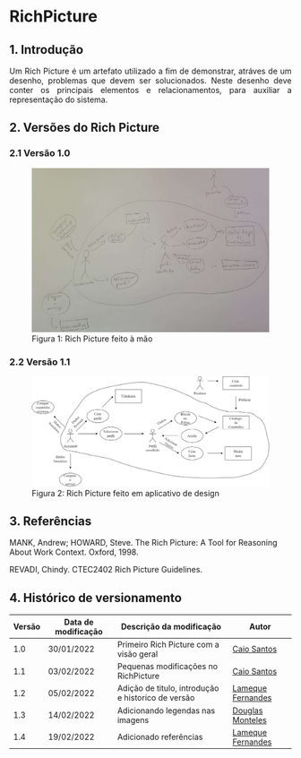 # RichPicture

## 1. Introdução

<p align="justify">
Um Rich Picture é um artefato utilizado a fim de demonstrar, atráves de um desenho, problemas que devem ser solucionados. Neste desenho deve conter os principais elementos e relacionamentos, para auxiliar a representação do sistema.
</p>
  
## 2. Versões do Rich Picture

### 2.1 Versão 1.0

<figure>
  <img width="520" src="../../assets/img/RichPicture01.png" />
  <figcaption>Figura 1: Rich Picture feito à mão</figcaption>
</figure>

### 2.2 Versão 1.1

<figure>
  <img width="520" src="../../assets/img/RichPicture02.jpg" />
  <figcaption>Figura 2: Rich Picture feito em aplicativo de design</figcaption>
</figure>


## 3. Referências

MANK, Andrew; HOWARD, Steve. The Rich Picture: A Tool for
Reasoning About Work Context. Oxford, 1998.

REVADI, Chindy. CTEC2402 Rich Picture Guidelines. 


## 4. Histórico de versionamento

|Versão|Data de modificação|Descrição da modificação|Autor|
|-|-|-|-|
|1.0|30/01/2022|Primeiro Rich Picture com a visão geral|[Caio Santos]('https://github.com/caiobsantos')|
|1.1|03/02/2022|Pequenas modificações no RichPicture|[Caio Santos]('https://github.com/caiobsantos')|
|1.2|05/02/2022|Adição de titulo, introdução e historico de versão|[Lameque Fernandes]('https://github.com/lamequefernandes')|
|1.3|14/02/2022|Adicionando legendas nas imagens|[Douglas Monteles]('https://github.com/douglasmonteles')|
|1.4|19/02/2022|Adicionado referências |[Lameque Fernandes]('https://github.com/lamequefernandes')|
